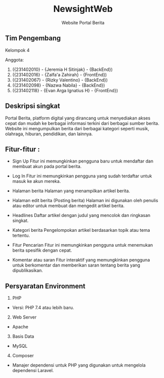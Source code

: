 <br />
<p align="center">
    <h1 align="center">NewsightWeb</h1>
</p>

<p align="center">
    Website Portal Berita
</p>

## Tim Pengembang

Kelompok 4

Anggota:
1. ({231402010} - {Jeremia H Sitinjak} - {BackEnd})
2. ({231402016} - {Zalfa'a Zahirah} - {FrontEnd})
3. ({231402067} - {Rizky Valentino} - {BackEnd})
4. ({231402098} - {Nazwa Nabila} - {BackEnd})
5. ({231402118} - {Evan Arga Ignatius H} - {FrontEnd})

## Deskripsi singkat

Portal Berita, platform digital yang dirancang untuk menyediakan akses cepat dan mudah ke berbagai informasi terkini dari berbagai sumber berita. Website ini mengumpulkan berita dari berbagai kategori seperti musik, olahraga, hiburan, pendidikan, dan lainnya.

## Fitur-fitur :

- Sign Up
  Fitur ini memungkinkan pengguna baru untuk mendaftar dan membuat akun pada portal berita.

- Log In
  Fitur ini memungkinkan pengguna yang sudah terdaftar untuk masuk ke akun mereka.

- Halaman berita
  Halaman yang menampilkan artikel berita.

- Halaman edit berita (Posting berita)
  Halaman ini digunakan oleh penulis atau editor untuk membuat dan mengedit artikel berita.

- Headlines
  Daftar artikel dengan judul yang mencolok dan ringkasan singkat.

- Kategori berita
  Pengelompokan artikel berdasarkan topik atau tema tertentu.

- Fitur Pencarian
  Fitur ini memungkinkan pengguna untuk menemukan berita spesifik dengan cepat.

- Komentar atau saran
  Fitur interaktif yang memungkinkan pengguna untuk berkomentar dan memberikan saran tentang berita yang dipublikasikan.

## Persyaratan Environment

1. PHP 
- Versi: PHP 7.4 atau lebih baru.

2. Web Server
- Apache 

3. Basis Data
- MySQL

4. Composer
- Manajer dependensi untuk PHP yang digunakan untuk mengelola dependensi Laravel.